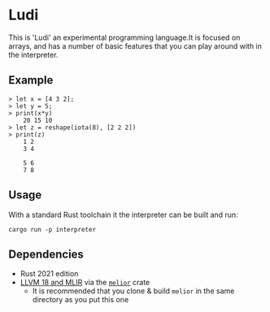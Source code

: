 # Ludi
This is 'Ludi' an experimental programming language.It is focused on arrays, and has a number of basic features that you can play around with in the interpreter.

## Example
```
> let x = [4 3 2];
> let y = 5;
> print(x*y)
    20 15 10
> let z = reshape(iota(8), [2 2 2])
> print(z)
    1 2
    3 4

    5 6
    7 8
```
## Usage
With a standard Rust toolchain it the interpreter can be built and run:
```
cargo run -p interpreter
```

## Dependencies
- Rust 2021 edition
- [LLVM 18 and MLIR](https://llvm.org) via the [`melior`](https://github.com/raviqqe/melior) crate
    - It is recommended that you clone & build `melior` in the same directory as you put this one
